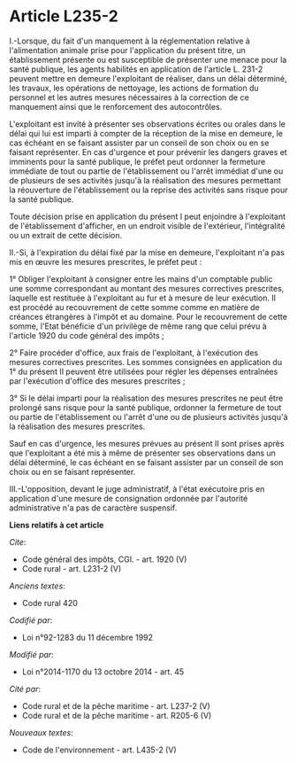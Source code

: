 # Article L235-2

I.-Lorsque, du fait d'un manquement à la réglementation relative à l'alimentation animale prise pour l'application du présent
titre, un établissement présente ou est susceptible de présenter une menace pour la santé publique, les agents habilités en
application de l'article L. 231-2 peuvent mettre en demeure l'exploitant de réaliser, dans un délai déterminé, les travaux,
les opérations de nettoyage, les actions de formation du personnel et les autres mesures nécessaires à la correction de ce
manquement ainsi que le renforcement des autocontrôles. 

L'exploitant est invité à présenter ses observations écrites ou orales dans le délai qui lui est imparti à compter de la
réception de la mise en demeure, le cas échéant en se faisant assister par un conseil de son choix ou en se faisant
représenter. En cas d'urgence et pour prévenir les dangers graves et imminents pour la santé publique, le préfet peut
ordonner la fermeture immédiate de tout ou partie de l'établissement ou l'arrêt immédiat d'une ou de plusieurs de ses
activités jusqu'à la réalisation des mesures permettant la réouverture de l'établissement ou la reprise des activités sans
risque pour la santé publique. 

Toute décision prise en application du présent I peut enjoindre à l'exploitant de l'établissement d'afficher, en un endroit
visible de l'extérieur, l'intégralité ou un extrait de cette décision. 

II.-Si, à l'expiration du délai fixé par la mise en demeure, l'exploitant n'a pas mis en œuvre les mesures prescrites, le
préfet peut : 

1° Obliger l'exploitant à consigner entre les mains d'un comptable public une somme correspondant au montant des mesures
correctives prescrites, laquelle est restituée à l'exploitant au fur et à mesure de leur exécution. Il est procédé au
recouvrement de cette somme comme en matière de créances étrangères à l'impôt et au domaine. Pour le recouvrement de cette
somme, l'Etat bénéficie d'un privilège de même rang que celui prévu à l'article 1920 du code général des impôts ; 

2° Faire procéder d'office, aux frais de l'exploitant, à l'exécution des mesures correctives prescrites. Les sommes
consignées en application du 1° du présent II peuvent être utilisées pour régler les dépenses entraînées par l'exécution
d'office des mesures prescrites ; 

3° Si le délai imparti pour la réalisation des mesures prescrites ne peut être prolongé sans risque pour la santé publique,
ordonner la fermeture de tout ou partie de l'établissement ou l'arrêt d'une ou de plusieurs activités jusqu'à la réalisation
des mesures prescrites. 

Sauf en cas d'urgence, les mesures prévues au présent II sont prises après que l'exploitant a été mis à même de présenter ses
observations dans un délai déterminé, le cas échéant en se faisant assister par un conseil de son choix ou en se faisant
représenter. 

III.-L'opposition, devant le juge administratif, à l'état exécutoire pris en application d'une mesure de consignation
ordonnée par l'autorité administrative n'a pas de caractère suspensif.

**Liens relatifs à cet article**

_Cite_:

  - Code général des impôts, CGI. - art. 1920 (V)
  - Code rural - art. L231-2 (V)

_Anciens textes_:

  - Code rural 420

_Codifié par_:

  - Loi n°92-1283 du 11 décembre 1992

_Modifié par_:

  - Loi n°2014-1170 du 13 octobre 2014 - art. 45

_Cité par_:

  - Code rural et de la pêche maritime - art. L237-2 (V)
  - Code rural et de la pêche maritime - art. R205-6 (V)

_Nouveaux textes_:

  - Code de l'environnement - art. L435-2 (V)
